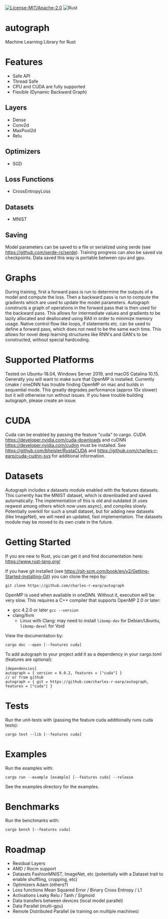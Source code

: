 [![License-MIT/Apache-2.0](https://img.shields.io/badge/license-MIT/Apache_2.0-blue.svg)](https://github.com/charles-r-earp/autograph/blob/master/LICENSE-APACHE)
![Rust](https://github.com/charles-r-earp/autograph/workflows/Rust/badge.svg?branch=master)
# autograph
Machine Learning Library for Rust

# Features
  - Safe API
  - Thread Safe
  - CPU and CUDA are fully supported
  - Flexible (Dynamic Backward Graph)

## Layers
  - Dense
  - Conv2d
  - MaxPool2d
  - Relu

## Optimizers
  - SGD
 
## Loss Functions
  - CrossEntropyLoss
 
## Datasets
  - MNIST
  
## Saving 
Model parameters can be saved to a file or serialized using serde (see https://github.com/serde-rs/serde). Training progress can also be saved via checkpoints. Data saved this way is portable between cpu and gpu. 

# Graphs
During training, first a forward pass is run to determine the outputs of a model and compute the loss. Then a backward pass is run to compute the gradients which are used to update the model parameters. Autograph constructs a graph of operations in the forward pass that is then used for the backward pass. This allows for intermediate values and gradients to be lazily allocated and deallocated using RAII in order to minimize memory usage. Native control flow like loops, if statements etc. can be used to define a forward pass, which does not need to be the same each time. This allows for novel deep learning structures like RNN's and GAN's to be constructed, without special hardcoding. 

# Supported Platforms
Tested on Ubuntu-18.04, Windows Server 2019, and macOS Catalina 10.15. Generally you will want to make sure that OpenMP is installed. Currently cmake / oneDNN has trouble finding OpenMP on mac and builds in sequential mode. This greatly degrades performance (approx 10x slower) but it will otherwise run without issues. If you have trouble building autograph, please create an issue. 

# CUDA
Cuda can be enabled by passing the feature "cuda" to cargo. CUDA https://developer.nvidia.com/cuda-downloads and cuDNN https://developer.nvidia.com/cudnn must be installed. See https://github.com/bheisler/RustaCUDA and https://github.com/charles-r-earp/cuda-cudnn-sys for additional information. 

# Datasets
Autograph includes a datasets module enabled with the features datasets. This currently has the MNIST dataset, which is downloaded and saved automatically. The implementation of this is old and outdated (it uses reqwest among others which now uses async), and compiles slowly. Potentially overkill for such a small dataset, but for adding new datasets (like ImageNet), we will need an updated, fast implementation. The datasets module may be moved to its own crate in the future. 

# Getting Started
If you are new to Rust, you can get it and find documentation here: https://www.rust-lang.org/

If you have git installed (see https://git-scm.com/book/en/v2/Getting-Started-Installing-Git) you can clone the repo by:
```
git clone https://github.com/charles-r-earp/autograph
```

OpenMP is used when available in oneDNN. Without it, execution will be very slow. This requires a C++ compiler that supports OpenMP 2.0 or later:
  - gcc 4.2.0 or later `gcc --version`
  - clang/llvm 
    - Linux with Clang: may need to install `libomp-dev` for Debian/Ubuntu, `libomp-devel` for Void

View the documentation by:
```
cargo doc --open [--features cuda]
```
To add autograph to your project add it as a dependency in your cargo.toml (features are optional):
```
[dependencies]
autograph = { version = 0.0.2, features = ["cuda"] }
// or from github
autograph = { git = https://github.com/charles-r-earp/autograph, features = ["cuda"] }
```

# Tests
Run the unit-tests with (passing the feature cuda additionally runs cuda tests):
```
cargo test --lib [--features cuda]
```

# Examples
Run the examples with:
```
cargo run --example [example] [--features cuda] --release
```
See the examples directory for the examples.

# Benchmarks
Run the benchmarks with:
```
cargo bench [--features cuda]
```

# Roadmap 
  - Residual Layers
  - AMD / Rocm support
  - Datasets FashionMNIST, ImageNet, etc (potentially with a Dataset trait to enable shuffling, cropping, etc) 
  - Optimizers Adam (others?)
  - Loss functions Mean Squared Error / Binary Cross Entropy / L1 
  - Activations Leaky Relu / Tanh / Sigmoid
  - Data transfers between devices (local model parallel)
  - Data Parallel (multi-gpu)
  - Remote Distributed Parallel (ie training on multiple machines)
